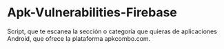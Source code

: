 # Apk-Vulnerabilities-Firebase
Script, que te escanea la sección o categoría que quieras de aplicaciones Android, que ofrece la plataforma apkcombo.com.
